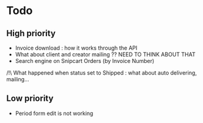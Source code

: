 # Todo

## High priority
- Invoice download : how it works through the API
- What about client and creator mailing ?? NEED TO THINK ABOUT THAT
- Search engine on Snipcart Orders (by Invoice Number)

/!\ What happened when status set to Shipped : what about auto delivering, mailing...


## Low priority
- Period form edit is not working
